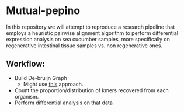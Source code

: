 # Mutual-pepino

In this repository we will attempt to reproduce a research pipeline that employs a heuristic pairwise alignment algorithm to perform differential expression analysis on sea cucumber samples, more specifically on regenerative intestinal tissue samples vs. non regenerative ones.

## Workflow:
 + Build De-bruijn Graph
   - Might use [this](https://pmelsted.wordpress.com/2013/11/23/naive-python-implementation-of-a-de-bruijn-graph/) approach.
 + Count the proportion/distribution of kmers recovered from each organism.
 + Perform differential analysis on that data
